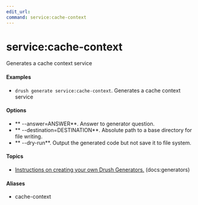 ```yaml
---
edit_url: 
command: service:cache-context
---
```

# service:cache-context

Generates a cache context service

#### Examples

- <code>drush generate service:cache-context</code>. Generates a cache context service

#### Options

- ** --answer=ANSWER**. Answer to generator question.
- ** --destination=DESTINATION**. Absolute path to a base directory for file writing.
- ** --dry-run**. Output the generated code but not save it to file system.

#### Topics

- [Instructions on creating your own Drush Generators.](../../vendor/drush/drush/docs/generators.md) (docs:generators)

#### Aliases

- cache-context

